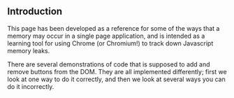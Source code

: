 ## Introduction

This page has been developed as a reference for some of the ways that a memory may occur in a single page application, and is intended as a learning tool for using Chrome (or Chromium!) to track down Javascript memory leaks.

There are several demonstrations of code that is supposed to add and remove buttons from the DOM.
They are all implemented differently; first we look at one way to do it correctly, and then we look at several ways you can do it incorrectly.
